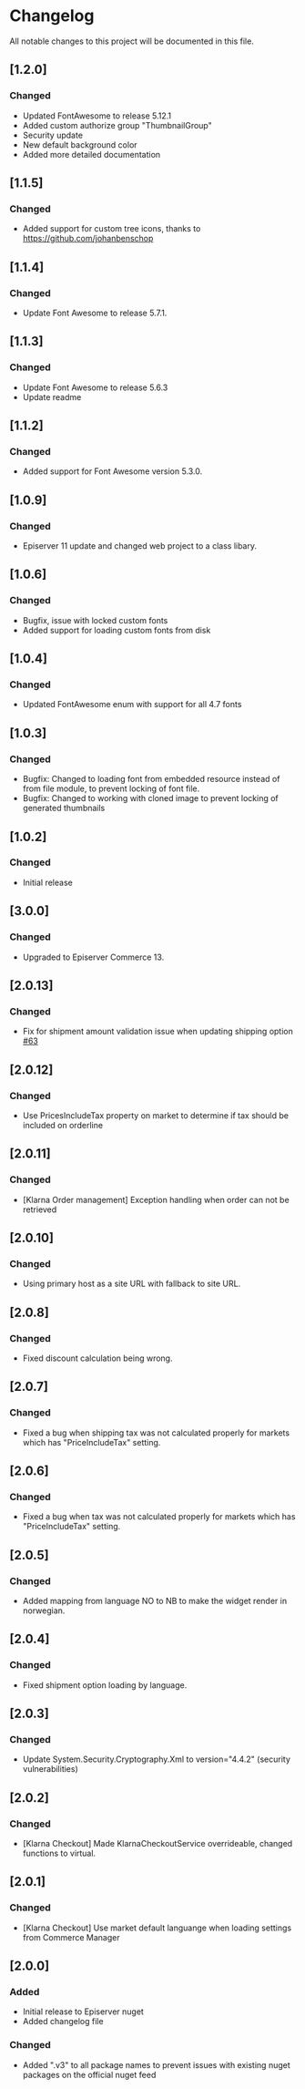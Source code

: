 # Changelog

All notable changes to this project will be documented in this file.

## [1.2.0]

### Changed
- Updated FontAwesome to release 5.12.1
- Added custom authorize group "ThumbnailGroup"
- Security update
- New default background color
- Added more detailed documentation

## [1.1.5]

### Changed
- Added support for custom tree icons, thanks to https://github.com/johanbenschop

## [1.1.4]

### Changed
- Update Font Awesome to release 5.7.1.

## [1.1.3]

### Changed
- Update Font Awesome to release 5.6.3
- Update readme

## [1.1.2]

### Changed
- Added support for Font Awesome version 5.3.0.

## [1.0.9]

### Changed
- Episerver 11 update and changed web project to a class libary.

## [1.0.6]

### Changed
- Bugfix, issue with locked custom fonts
- Added support for loading custom fonts from disk

## [1.0.4]

### Changed
- Updated FontAwesome enum with support for all 4.7 fonts

## [1.0.3]

### Changed
- Bugfix: Changed to loading font from embedded resource instead of from file module, to prevent locking of font file.
- Bugfix: Changed to working with cloned image to prevent locking of generated thumbnails

## [1.0.2]

### Changed
- Initial release







































## [3.0.0]

### Changed

- Upgraded to Episerver Commerce 13.

## [2.0.13]

### Changed

- Fix for shipment amount validation issue when updating shipping option [#63](https://github.com/Geta/Klarna/pull/63)

## [2.0.12]

### Changed

- Use PricesIncludeTax property on market to determine if tax should be included on orderline

## [2.0.11]

### Changed

- [Klarna Order management] Exception handling when order can not be retrieved

## [2.0.10]

### Changed

- Using primary host as a site URL with fallback to site URL.

## [2.0.8]

### Changed

- Fixed discount calculation being wrong.

## [2.0.7]

### Changed

- Fixed a bug when shipping tax was not calculated properly for markets which has "PriceIncludeTax" setting.

## [2.0.6]

### Changed

- Fixed a bug when tax was not calculated properly for markets which has "PriceIncludeTax" setting.

## [2.0.5]

### Changed

- Added mapping from language NO to NB to make the widget render in norwegian.

## [2.0.4]

### Changed

- Fixed shipment option loading by language.

## [2.0.3]

### Changed

- Update System.Security.Cryptography.Xml to version="4.4.2" (security vulnerabilities)

## [2.0.2]

### Changed

- [Klarna Checkout] Made KlarnaCheckoutService overrideable, changed functions to virtual.

## [2.0.1]

### Changed

- [Klarna Checkout] Use market default languange when loading settings from Commerce Manager

## [2.0.0]

### Added

- Initial release to Episerver nuget
- Added changelog file

### Changed

- Added ".v3" to all package names to prevent issues with existing nuget packages on the official nuget feed
